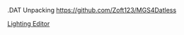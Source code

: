 

.DAT Unpacking
https://github.com/Zoft123/MGS4Datless


[Lighting Editor](Lighting%20Editor%20II/README.md)